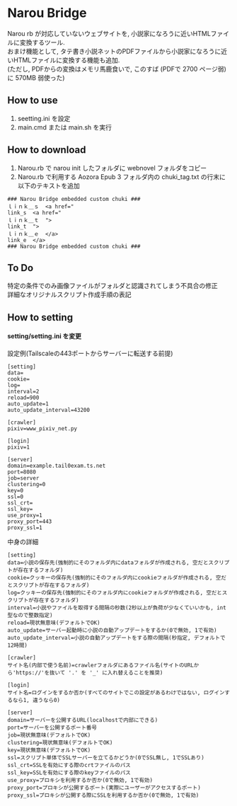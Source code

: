 # Narou Bridge

Narou rb が対応していないウェブサイトを, 小説家になろうに近いHTMLファイルに変換するツール.  
おまけ機能として, タテ書き小説ネットのPDFファイルから小説家になろうに近いHTMLファイルに変換する機能も追加.  
(ただし, PDFからの変換はメモリ馬鹿食いで, このすば (PDFで 2700 ページ弱) に 570MB 弱使った)

## How to use
1. seetting.ini を設定
2. main.cmd または main.sh を実行

## How to download
1. Narou.rb で narou init したフォルダに webnovel フォルダをコピー
2. Narou.rb で利用する Aozora Epub 3 フォルダ内の chuki_tag.txt の行末に以下のテキストを追加

```
### Narou Bridge embedded custom chuki ###
ｌｉｎｋ＿ｓ	<a href="
link_s	<a href="
ｌｉｎｋ＿ｔ	">
link_t	">
ｌｉｎｋ＿ｅ	</a>
link_e	</a>
### Narou Bridge embedded custom chuki ###
```

## To Do
特定の条件でのみ画像ファイルがフォルダと認識されてしまう不具合の修正  
詳細なオリジナルスクリプト作成手順の表記

## How to setting

#### setting/setting.ini を変更

設定例(Tailscaleの443ポートからサーバーに転送する前提)
```
[setting]
data=
cookie=
log=
interval=2
reload=900
auto_update=1
auto_update_interval=43200

[crawler]
pixiv=www_pixiv_net.py

[login]
pixiv=1

[server]
domain=example.tail0exam.ts.net
port=8080
job=server
clustering=0
key=0
ssl=0
ssl_crt=
ssl_key=
use_proxy=1
proxy_port=443
proxy_ssl=1
```

中身の詳細
```
[setting]
data=小説の保存先(強制的にそのフォルダ内にdataフォルダが作成される, 空だとスクリプトが存在するフォルダ)
cookie=クッキーの保存先(強制的にそのフォルダ内にcookieフォルダが作成される, 空だとスクリプトが存在するフォルダ)
log=クッキーの保存先(強制的にそのフォルダ内にcookieフォルダが作成される, 空だとスクリプトが存在するフォルダ)
interval=小説やファイルを取得する間隔の秒数(2秒以上が負荷が少なくていいかも, int 型なので整数指定)
reload=現状無意味(デフォルトでOK)
auto_update=サーバー起動時に小説の自動アップデートをするか(0で無効, 1で有効)
auto_update_interval=小説の自動アップデートをする際の間隔(秒指定, デフォルトで12時間)

[crawler]
サイト名(内部で使う名前)=crawlerフォルダにあるファイル名(サイトのURLから'https://'を抜いて '.' を '_' に入れ替えることを推奨)

[login]
サイト名=ログインをするか否か(すべてのサイトでこの設定があるわけではない, ログインするなら1, 違うなら0)

[server]
domain=サーバーを公開するURL(localhostで内部にできる)
port=サーバーを公開するポート番号
job=現状無意味(デフォルトでOK)
clustering=現状無意味(デフォルトでOK)
key=現状無意味(デフォルトでOK)
ssl=スクリプト単体でSSLサーバーを立てるかどうか(0でSSL無し, 1でSSLあり)
ssl_crt=SSLを有効にする際のcrtファイルのパス
ssl_key=SSLを有効にする際のkeyファイルのパス
use_proxy=プロキシを利用するか否か(0で無効, 1で有効)
proxy_port=プロキシが公開するポート(実際にユーザーがアクセスするポート)
proxy_ssl=プロキシが公開する際にSSLを利用するか否か(0で無効, 1で有効)
```